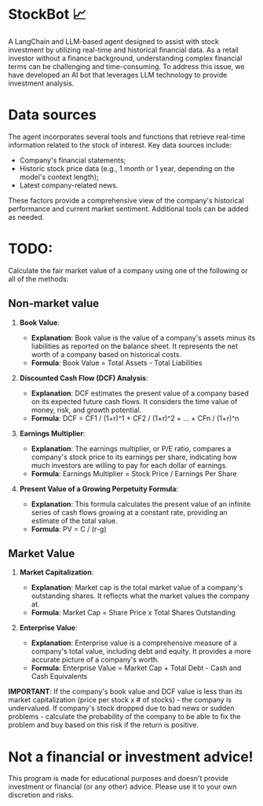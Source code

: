 # StockBot 📈

A LangChain and LLM-based agent designed to assist with stock investment by utilizing real-time and historical financial data. As a retail investor without a finance background, understanding complex financial terms can be challenging and time-consuming. To address this issue, we have developed an AI bot that leverages LLM technology to provide investment analysis.

# Data sources

The agent incorporates several tools and functions that retrieve real-time information related to the stock of interest. Key data sources include:
- Company's financial statements;
- Historic stock price data (e.g., 1 month or 1 year, depending on the model's context length);
- Latest company-related news.

These factors provide a comprehensive view of the company's historical performance and current market sentiment. Additional tools can be added as needed.

# TODO:

Calculate the fair market value of a company using one of the following or all of the methods:

## Non-market value 
1. **Book Value**:
   - **Explanation**: Book value is the value of a company's assets minus its liabilities as reported on the balance sheet. It represents the net worth of a company based on historical costs.
   - **Formula**: Book Value = Total Assets - Total Liabilities

2. **Discounted Cash Flow (DCF) Analysis**:
   - **Explanation**: DCF estimates the present value of a company based on its expected future cash flows. It considers the time value of money, risk, and growth potential.
   - **Formula**: DCF = CF1 / (1+r)^1 + CF2 / (1+r)^2 + ... + CFn / (1+r)^n

3. **Earnings Multiplier**:
   - **Explanation**: The earnings multiplier, or P/E ratio, compares a company's stock price to its earnings per share, indicating how much investors are willing to pay for each dollar of earnings.
   - **Formula**: Earnings Multiplier = Stock Price / Earnings Per Share

4. **Present Value of a Growing Perpetuity Formula**:
   - **Explanation**: This formula calculates the present value of an infinite series of cash flows growing at a constant rate, providing an estimate of the total value.
   - **Formula**: PV = C / (r-g)

## Market Value 
1. **Market Capitalization**:
   - **Explanation**: Market cap is the total market value of a company's outstanding shares. It reflects what the market values the company at.
   - **Formula**: Market Cap = Share Price x Total Shares Outstanding

2. **Enterprise Value**:
   - **Explanation**: Enterprise value is a comprehensive measure of a company's total value, including debt and equity. It provides a more accurate picture of a company's worth.
   - **Formula**: Enterprise Value = Market Cap + Total Debt - Cash and Cash Equivalents

**IMPORTANT**: If the company's book value and DCF value is less than its market capitalization (price per stock x # of stocks) - the company is undervalued. If company's stock dropped due to bad news or sudden problems - calculate the probability of the company to be able to fix the problem and buy based on this risk if the return is positive.

# Not a financial or investment advice!

This program is made for educational purposes and doesn't provide investment or financial (or any other) advice. Please use it to your own discretion and risks.
